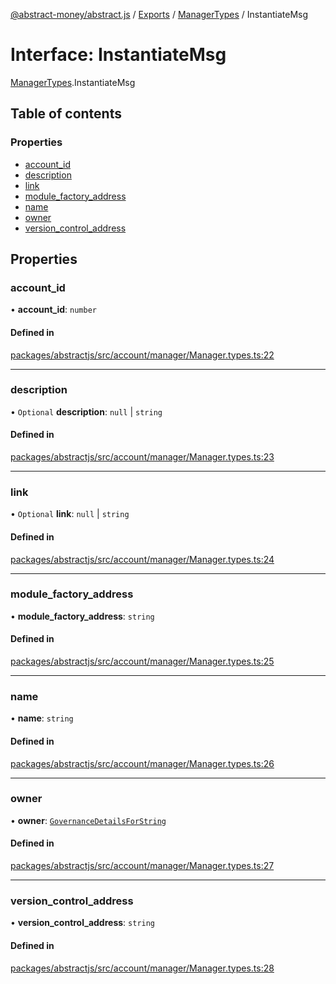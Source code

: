 [@abstract-money/abstract.js](../README.md) / [Exports](../modules.md) / [ManagerTypes](../modules/ManagerTypes.md) / InstantiateMsg

# Interface: InstantiateMsg

[ManagerTypes](../modules/ManagerTypes.md).InstantiateMsg

## Table of contents

### Properties

- [account\_id](ManagerTypes.InstantiateMsg.md#account_id)
- [description](ManagerTypes.InstantiateMsg.md#description)
- [link](ManagerTypes.InstantiateMsg.md#link)
- [module\_factory\_address](ManagerTypes.InstantiateMsg.md#module_factory_address)
- [name](ManagerTypes.InstantiateMsg.md#name)
- [owner](ManagerTypes.InstantiateMsg.md#owner)
- [version\_control\_address](ManagerTypes.InstantiateMsg.md#version_control_address)

## Properties

### account\_id

• **account\_id**: `number`

#### Defined in

[packages/abstractjs/src/account/manager/Manager.types.ts:22](https://github.com/AbstractSDK/frontend/blob/07410073/packages/abstractjs/src/account/manager/Manager.types.ts#L22)

___

### description

• `Optional` **description**: ``null`` \| `string`

#### Defined in

[packages/abstractjs/src/account/manager/Manager.types.ts:23](https://github.com/AbstractSDK/frontend/blob/07410073/packages/abstractjs/src/account/manager/Manager.types.ts#L23)

___

### link

• `Optional` **link**: ``null`` \| `string`

#### Defined in

[packages/abstractjs/src/account/manager/Manager.types.ts:24](https://github.com/AbstractSDK/frontend/blob/07410073/packages/abstractjs/src/account/manager/Manager.types.ts#L24)

___

### module\_factory\_address

• **module\_factory\_address**: `string`

#### Defined in

[packages/abstractjs/src/account/manager/Manager.types.ts:25](https://github.com/AbstractSDK/frontend/blob/07410073/packages/abstractjs/src/account/manager/Manager.types.ts#L25)

___

### name

• **name**: `string`

#### Defined in

[packages/abstractjs/src/account/manager/Manager.types.ts:26](https://github.com/AbstractSDK/frontend/blob/07410073/packages/abstractjs/src/account/manager/Manager.types.ts#L26)

___

### owner

• **owner**: [`GovernanceDetailsForString`](../modules/ManagerTypes.md#governancedetailsforstring)

#### Defined in

[packages/abstractjs/src/account/manager/Manager.types.ts:27](https://github.com/AbstractSDK/frontend/blob/07410073/packages/abstractjs/src/account/manager/Manager.types.ts#L27)

___

### version\_control\_address

• **version\_control\_address**: `string`

#### Defined in

[packages/abstractjs/src/account/manager/Manager.types.ts:28](https://github.com/AbstractSDK/frontend/blob/07410073/packages/abstractjs/src/account/manager/Manager.types.ts#L28)

